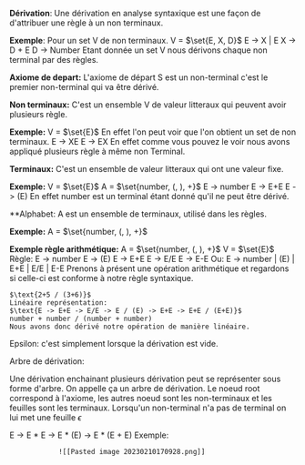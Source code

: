 	
**Dérivation**: Une dérivation en analyse syntaxique est une façon de d'attribuer une règle à un non terminaux.

**Exemple**:
	Pour un set V de non terminaux.
	$\text{V =}$ $\set{E, X, D}$
	$\text{E -> X | E}$
	$\text{X -> D + E}$
	$\text{D -> Number}$
	Etant donnée un set V nous dérivons chaque non terminal par des règles.
	
**Axiome de depart:** L'axiome de départ S est un non-terminal c'est le premier non-terminal qui va être dérivé.

**Non terminaux:** C'est un ensemble V de valeur litteraux qui peuvent avoir plusieurs règle.

**Exemple:**
	$\text{V =}$ $\set{E}$
	En effet l'on peut voir que l'on obtient un set de non terminaux.
	$\text{E -> XE}$
	$\text{E -> EX}$
	En effet comme vous pouvez le voir nous avons appliqué plusieurs règle à même non Terminal.

**Terminaux:** C'est un ensemble de valeur litteraux qui ont une valeur fixe.

**Exemple:**
	$\text{V =}$ $\set{E}$
	$\text{A =}$ $\set{number, (, ), +}$
	$\text{E -> number}$
	$\text{E -> E+E}$
	$\text{E -> (E)}$
	En effet number est un terminal étant donné qu'il ne peut être dérivé.

**Alphabet: A est un ensemble de terminaux, utilisé dans les règles.

**Exemple:**
	$\text{A =}$ $\set{number, (, ), +}$

**Exemple règle arithmétique:**
	$\text{A =}$ $\set{number, (, ), +}$
	$\text{V =}$ $\set{E}$
	Règle:
		E -> number
		E -> (E)
		E -> E+E
		E -> E/E
		E -> E-E
	Ou:
		E -> number
			    | (E)
			    | E+E
			    | E/E
			    | E-E
	Prenons à présent une opération arithmétique et regardons si celle-ci est conforme à notre règle syntaxique.
	
	$\text{2+5 / (3+6)}$
	Linéaire représentation:
	$\text{E -> E+E -> E/E -> E / (E) -> E+E -> E+E / (E+E)}$
	number + number / (number + number)
	Nous avons donc dérivé notre opération de manière linéaire.

Epsilon: c'est simplement lorsque la dérivation est vide.

Arbre de dérivation:

Une dérivation enchainant plusieurs dérivation peut se représenter sous forme d'arbre. On appelle ça un arbre de dérivation. Le noeud root correspond à l'axiome, les autres noeud sont les non-terminaux et les feuilles sont les terminaux. Lorsqu'un non-terminal n'a pas de terminal on lui met une feuille  $\epsilon$

$\text{E -> E * E -> E * (E) -> E * (E + E)}$
Exemple:

				![[Pasted image 20230210170928.png]]

